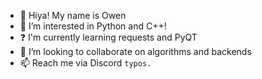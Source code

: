 - 👋 Hiya! My name is Owen
- 👀 I’m interested in Python and C++!
- ❓  I'm currently learning requests and PyQT
- 💞️ I’m looking to collaborate on algorithms and backends
- 📫 Reach me via Discord `typos.`
